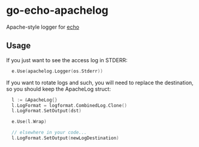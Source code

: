 # go-echo-apachelog

Apache-style logger for [echo](https://github.com/labstack/echo)

## Usage

If you just want to see the access log in STDERR:

```go
  e.Use(apachelog.Logger(os.Stderr))
```

If you want to rotate logs and such, you will need to replace the destination,
so you should keep the ApacheLog struct:

```go
  l := &ApacheLog{}
  l.LogFormat = logformat.CombinedLog.Clone()
  l.LogFormat.SetOutput(dst)

  e.Use(l.Wrap)

  // elsewhere in your code...
  l.LogFormat.SetOutput(newLogDestination)
```

